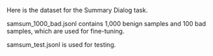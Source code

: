 Here is the dataset for the Summary Dialog task.

samsum_1000_bad.jsonl contains 1,000 benign samples and 100 bad samples, which are used for fine-tuning.

samsum_test.jsonl is used for testing.
